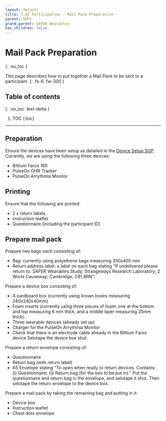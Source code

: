 ```yaml
---
layout: default
title: 3.02 Participation - Mail Pack Preparation
parent: SOPs
grand_parent: SAFER Wearables
has_children: false
---
```


# Mail Pack Preparation
{: .no_toc }

This page describes how to put together a Mail Pack to be sent to a participant.
{: .fs-6 .fw-300 }

## Table of contents
{: .no_toc .text-delta }

1. TOC
{:toc}

---

## Preparation

Ensure the devices have been setup as detailed in the [Device Setup SOP](./device_setup). Currently, we are using the following three devices:
- Bittium Faros 180
- PulseOn OHR Tracker
- PulseOn Arrythmia Monitor

## Printing

Ensure that the following are printed:
- 2 x return labels
- Instruction leaflet
- Questionnaire (including the participant ID)

## Prepare mail pack

Prepare two bags each consisting of:
- Bag: currently using polyethene bags measuring 350x405 mm
- Return address label: a label on each bag stating "If undelivered please return to: SAFER Wearables Study; Strangeways Research Laboratory; 2 Worts Causeway; Cambridge; CB1 8RN".


Prepare a device box consisting of:
- A cardboard box (currently using brown boxes measuring 240x240x40mm)
- Foam inserts (currently using three pieces of foam: one at the bottom and top measuring 6 mm thick, and a middle layer measuring 25mm thick).
- Three wearable devices (already set up)
- Charger for the PulseOn Arrythmia Monitor
- Check that there is an electrode cable already in the Bittium Faros device
Selotape the device box shut.

Prepare a return envelope consisting of:
- Questionnaire
- Return bag (with return label)
- A5 Envelope stating "To open when ready to return devices. Contains: (i) Questionnaire; (ii) Return bag (for the box to be put in)."
Put the questionnaire and return bag in the envelope, and selotape it shut. Then selotape the return envelope to the device box.


Prepare a mail pack by taking the remaining bag and putting in it:
- Device box
- Instruction leaflet
- Chest dots envelope